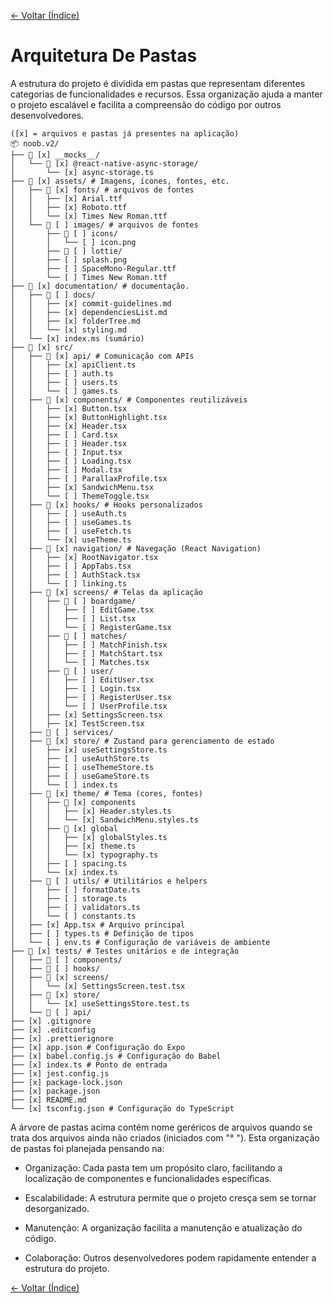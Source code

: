 <!-- markdownlint-disable-next-line MD041 -->
[← Voltar (Índice)](../index.md)

# Arquitetura De Pastas

A estrutura do projeto é dividida em pastas que representam diferentes categorias de funcionalidades e recursos. Essa organização ajuda a manter o projeto escalável e facilita a compreensão do código por outros desenvolvedores.

    ([x] = arquivos e pastas já presentes na aplicação)
    📦 noob.v2/
    ├── 📂 [x] __mocks__/
    │   └── 📂 [x] @react-native-async-storage/
    │       └── [x] async-storage.ts
    ├── 📂 [x] assets/ # Imagens, ícones, fontes, etc.
    │   ├── 📂 [x] fonts/ # arquivos de fontes
    │   │   ├── [x] Arial.ttf
    │   │   ├── [x] Roboto.ttf
    │   │   └── [x] Times New Roman.ttf
    │   └── 📂 [ ] images/ # arquivos de fontes
    │       ├── 📂 [ ] icons/
    │       │   └── [ ] icon.png
    │       ├── 📂 [ ] lottie/
    │       ├── [ ] splash.png
    │       ├── [ ] SpaceMono-Regular.ttf
    │       └── [ ] Times New Roman.ttf
    ├── 📂 [x] documentation/ # documentação.
    │   ├── 📂 [ ] docs/
    │   │   ├── [x] commit-guidelines.md
    │   │   ├── [x] dependenciesList.md
    │   │   ├── [x] folderTree.md
    │   │   └── [x] styling.md
    │   └── [x] index.ms (sumário)
    ├── 📂 [x] src/
    │   ├── 📂 [x] api/ # Comunicação com APIs
    │   │   ├── [x] apiClient.ts
    │   │   ├── [ ] auth.ts
    │   │   ├── [ ] users.ts
    │   │   └── [ ] games.ts
    │   ├── 📂 [x] components/ # Componentes reutilizáveis
    │   │   ├── [x] Button.tsx
    │   │   ├── [x] ButtonHighlight.tsx
    │   │   ├── [x] Header.tsx
    │   │   ├── [ ] Card.tsx
    │   │   ├── [ ] Header.tsx
    │   │   ├── [ ] Input.tsx
    │   │   ├── [ ] Loading.tsx
    │   │   ├── [ ] Modal.tsx
    │   │   ├── [ ] ParallaxProfile.tsx
    │   │   ├── [x] SandwichMenu.tsx
    │   │   └── [ ] ThemeToggle.tsx
    │   ├── 📂 [x] hooks/ # Hooks personalizados
    │   │   ├── [ ] useAuth.ts
    │   │   ├── [ ] useGames.ts
    │   │   ├── [ ] useFetch.ts
    │   │   └── [x] useTheme.ts
    │   ├── 📂 [x] navigation/ # Navegação (React Navigation)
    │   │   ├── [x] RootNavigator.tsx
    │   │   ├── [ ] AppTabs.tsx
    │   │   ├── [ ] AuthStack.tsx
    │   │   └── [ ] linking.ts
    │   ├── 📂 [x] screens/ # Telas da aplicação
    │   │   ├── 📂 [ ] boardgame/
    │   │   │   ├── [ ] EditGame.tsx
    │   │   │   ├── [ ] List.tsx
    │   │   │   └── [ ] RegisterGame.tsx
    │   │   ├── 📂 [ ] matches/
    │   │   │   ├── [ ] MatchFinish.tsx
    │   │   │   ├── [ ] MatchStart.tsx
    │   │   │   └── [ ] Matches.tsx
    │   │   ├── 📂 [ ] user/
    │   │   │   ├── [ ] EditUser.tsx
    │   │   │   ├── [ ] Login.tsx
    │   │   │   ├── [ ] RegisterUser.tsx
    │   │   │   └── [ ] UserProfile.tsx
    │   │   ├── [x] SettingsScreen.tsx
    │   │   ├── [x] TestScreen.tsx
    │   ├── 📂 [ ] services/
    │   ├── 📂 [x] store/ # Zustand para gerenciamento de estado
    │   │   ├── [x] useSettingsStore.ts
    │   │   ├── [ ] useAuthStore.ts
    │   │   ├── [ ] useThemeStore.ts
    │   │   ├── [ ] useGameStore.ts
    │   │   └── [ ] index.ts
    │   ├── 📂 [x] theme/ # Tema (cores, fontes)
    │   │   ├── 📂 [x] components
    │   │   │   ├── [x] Header.styles.ts
    │   │   │   └── [x] SandwichMenu.styles.ts
    │   │   ├── 📂 [x] global
    │   │   │   ├── [x] globalStyles.ts
    │   │   │   ├── [x] theme.ts
    │   │   │   └── [x] typography.ts
    │   │   ├── [ ] spacing.ts
    │   │   └── [x] index.ts
    │   ├── 📂 [ ] utils/ # Utilitários e helpers
    │   │   ├── [ ] formatDate.ts
    │   │   ├── [ ] storage.ts
    │   │   ├── [ ] validators.ts
    │   │   └── [ ] constants.ts    
    │   ├── [x] App.tsx # Arquivo principal
    │   ├── [ ] types.ts # Definição de tipos
    │   └── [ ] env.ts # Configuração de variáveis de ambiente
    ├── 📂 [x] tests/ # Testes unitários e de integração
    │   ├── 📂 [ ] components/
    │   ├── 📂 [ ] hooks/
    │   ├── 📂 [x] screens/
    │   │   └── [x] SettingsScreen.test.tsx
    │   ├── 📂 [x] store/
    │   │   └── [x] useSettingsStore.test.ts
    │   └── 📂 [ ] api/
    ├── [x] .gitignore
    ├── [x] .editconfig
    ├── [x] .prettierignore
    ├── [x] app.json # Configuração do Expo
    ├── [x] babel.config.js # Configuração do Babel
    ├── [x] index.ts # Ponto de entrada
    ├── [x] jest.config.js
    ├── [x] package-lock.json
    ├── [x] package.json
    ├── [x] README.md
    └── [x] tsconfig.json # Configuração do TypeScript

A árvore de pastas acima contém nome geréricos de arquivos quando se trata dos arquivos ainda não criados (iniciados com "° "). Esta organização de pastas foi planejada pensando na:

- Organização: Cada pasta tem um propósito claro, facilitando a localização de componentes e funcionalidades específicas.

- Escalabilidade: A estrutura permite que o projeto cresça sem se tornar desorganizado.

- Manutenção: A organização facilita a manutenção e atualização do código.

- Colaboração: Outros desenvolvedores podem rapidamente entender a estrutura do projeto.

[← Voltar (Índice)](../index.md)
